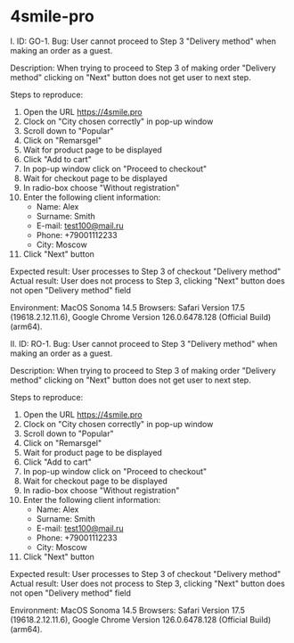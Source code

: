 # 4smile-pro

I. ID: GO-1. 
Bug: User cannot proceed to Step 3 "Delivery method" when making an order as a guest.

Description:
When trying to proceed to Step 3 of making order "Delivery method" clicking on "Next" button does not get user to next step.

Steps to reproduce:
1. Open the URL https://4smile.pro
2. Clock on "City chosen correctly" in pop-up window
3. Scroll down to "Popular"
4. Click on "Remarsgel"
5. Wait for product page to be displayed
6. Click "Add to cart"
7. In pop-up window click on "Proceed to checkout"
8. Wait for checkout page to be displayed
9. In radio-box choose "Without registration"
10. Enter the following client information:
    - Name: Alex
    - Surname: Smith
    - E-mail: test100@mail.ru
    - Phone: +79001112233
    - City: Moscow
11. Click "Next" button

Expected result: User processes to Step 3 of checkout "Delivery method"
Actual result: User does not process to Step 3, clicking "Next" button does not open "Delivery method" field

Environment:
MacOS Sonoma 14.5
Browsers: Safari Version 17.5 (19618.2.12.11.6), Google Chrome Version 126.0.6478.128 (Official Build) (arm64).

II. ID: RO-1. 
Bug: User cannot proceed to Step 3 "Delivery method" when making an order as a guest.

Description:
When trying to proceed to Step 3 of making order "Delivery method" clicking on "Next" button does not get user to next step.

Steps to reproduce:
1. Open the URL https://4smile.pro
2. Clock on "City chosen correctly" in pop-up window
3. Scroll down to "Popular"
4. Click on "Remarsgel"
5. Wait for product page to be displayed
6. Click "Add to cart"
7. In pop-up window click on "Proceed to checkout"
8. Wait for checkout page to be displayed
9. In radio-box choose "Without registration"
10. Enter the following client information:
    - Name: Alex
    - Surname: Smith
    - E-mail: test100@mail.ru
    - Phone: +79001112233
    - City: Moscow
11. Click "Next" button

Expected result: User processes to Step 3 of checkout "Delivery method"
Actual result: User does not process to Step 3, clicking "Next" button does not open "Delivery method" field

Environment:
MacOS Sonoma 14.5
Browsers: Safari Version 17.5 (19618.2.12.11.6), Google Chrome Version 126.0.6478.128 (Official Build) (arm64).